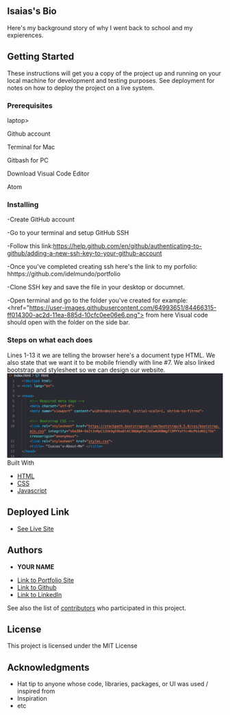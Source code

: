 ## Isaias's Bio 

<p>Here's my background story of why I went back to school and my expierences.</p>

## Getting Started

These instructions will get you a copy of the project up and running on your local machine for development and testing purposes. See deployment for notes on how to deploy the project on a live system.

### Prerequisites

<p>laptop></p>
<p>Github account</p>
<p>Terminal for Mac</p>
<p>Gitbash for PC</p>
<p>Download Visual Code Editor</p>
<p>Atom</p>

### Installing
-Create GitHub account

-Go to your terminal and setup GitHub SSH

-Follow this link:https://help.github.com/en/github/authenticating-to-github/adding-a-new-ssh-key-to-your-github-account

-Once you've completed creating ssh here's the link to my porfolio: hhttps://github.com/idelmundo/portfolio

-Clone SSH key and save the file in your desktop or documnet.

-Open terminal and go to the folder you've created for example: <href="https://user-images.githubusercontent.com/64993651/84466315-ff014300-ac2d-11ea-885d-10cfc0ee06e6.png"> from here Visual code should open with the folder on the side bar.

### Steps on what each does
<p>Lines 1-13 it we are telling the browser here's a document type HTML. We also state that we want it to be mobile friendly with line #7. We also linked bootstrap and stylesheet so we can design our website. <img src="Screenshot1.png" alt="Screenshot1> 
</p>





## Built With

* [HTML](https://developer.mozilla.org/en-US/docs/Web/HTML)
* [CSS](https://developer.mozilla.org/en-US/docs/Web/CSS)
* [Javascript](https://developer.mozilla.org/en-US/docs/Web/JavaScript)

## Deployed Link

* [See Live Site](#)


## Authors

* **YOUR NAME** 

- [Link to Portfolio Site](#)
- [Link to Github](https://github.com/)
- [Link to LinkedIn](https://www.linkedin.com/)

See also the list of [contributors](https://github.com/your/project/contributors) who participated in this project.

## License

This project is licensed under the MIT License 

## Acknowledgments

* Hat tip to anyone whose code, libraries, packages, or UI was used  / inspired from
* Inspiration
* etc
